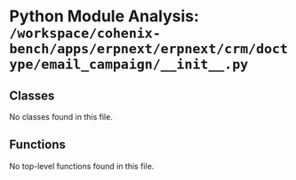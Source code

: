 # Python Module Analysis: `/workspace/cohenix-bench/apps/erpnext/erpnext/crm/doctype/email_campaign/__init__.py`

## Classes

No classes found in this file.


## Functions

No top-level functions found in this file.
